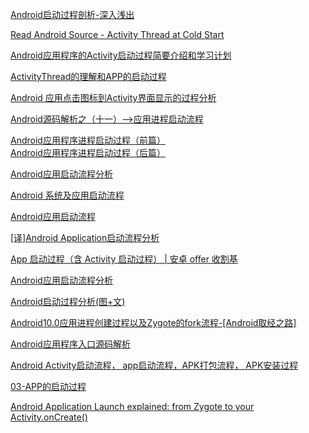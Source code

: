 [Android启动过程剖析-深入浅出](https://juejin.im/post/5b3885d96fb9a00e687a0708)

[Read Android Source - Activity Thread at Cold Start](https://programming.vip/docs/read-android-source-activity-thread-at-cold-start.html)

[Android应用程序的Activity启动过程简要介绍和学习计划](https://blog.csdn.net/luoshengyang/article/details/6685853)

[ActivityThread的理解和APP的启动过程](https://blog.csdn.net/hzwailll/article/details/85339714)

[Android 应用点击图标到Activity界面显示的过程分析](http://www.silencedut.com/2016/08/02/Android%20%E5%BA%94%E7%94%A8%E7%82%B9%E5%87%BB%E5%9B%BE%E6%A0%87%E5%88%B0Activity%E7%95%8C%E9%9D%A2%E6%98%BE%E7%A4%BA%E7%9A%84%E8%BF%87%E7%A8%8B%E5%88%86%E6%9E%90/)

[Android源码解析之（十一）-->应用进程启动流程](https://blog.csdn.net/qq_23547831/article/details/51119333)

[Android应用程序进程启动过程（前篇）](https://liuwangshu.cn/framework/applicationprocess/1.html)  
[Android应用程序进程启动过程（后篇）](https://liuwangshu.cn/framework/applicationprocess/2.html)

[Android应用启动流程分析](https://www.jianshu.com/p/009dac047b72) 

[Android 系统及应用启动流程](https://juejin.im/entry/59cf0b5e6fb9a00a4247905c) 

[Android应用启动流程](https://juejin.im/post/5d88db38f265da03f565244d)

[[译]Android Application启动流程分析](https://www.jianshu.com/p/a5532ecc8377)

[App 启动过程（含 Activity 启动过程） | 安卓 offer 收割基](https://blankj.com/2018/09/29/the-process-of-app-start/)

[Android应用启动流程分析](http://solart.cc/2016/08/20/launch_app/)

[Android启动过程分析(图+文)](https://cloud.tencent.com/developer/article/1356506)

[Android10.0应用进程创建过程以及Zygote的fork流程-[Android取经之路]](https://www.iambigboss.top/post/54892_1_1.html)

[Android应用程序入口源码解析](https://awenzeng.me/2017/11/23/tech_android_framework_appstart/)

[Android Activity启动流程， app启动流程，APK打包流程， APK安装过程](https://www.lagou.com/lgeduarticle/80458.html)

[03-APP的启动过程](https://shuwoom.com/?p=142)

[Android Application Launch explained: from Zygote to your Activity.onCreate()](https://android.jlelse.eu/android-application-launch-explained-from-zygote-to-your-activity-oncreate-8a8f036864b)








